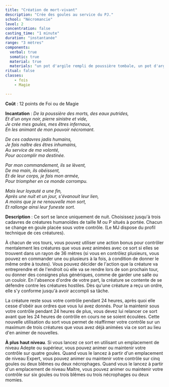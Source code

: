 ```yaml
---
title: "Création de mort-vivant"
description: "Crée des goules au service du PJ."
school: "Nécromancie"
level: 2
concentration: false
casting_time: "1 minute"
duration: "instantanée"
range: "3 mètres"
components:
  verbal: true
  somatic: true
  material: true
  materials: "un pot d'argile rempli de poussière tombale, un pot d'argile rempli d'eau saumâtre et un onyx noir d'une valeur de 150 po par cadavre"
ritual: false
classes:
    - fois
    - Magie

---
```

**Coût** : 12 points de Foi ou de Magie  

**Incantation** : *De la poussière des morts, des eaux putrides,*    
*Et d'un onyx noir, pierre sinistre et vide,*    
*Je crée mes goules, mes êtres infernaux,*   
*En les animant de mon pouvoir nécromant.*    

*De ces cadavres jadis humains,*   
*Je fais naître des êtres inhumains,*   
*Au service de ma volonté,*   
*Pour accomplir ma destinée.*   

*Par mon commandement, ils se lèvent,*   
*De ma main, ils obéissent,*   
*Et de leur corps, je fais mon armée,*   
*Pour triompher en ce monde corrompu.*    

*Mais leur loyauté a une fin,*   
*Après une nuit et un jour, s'évanouit leur lien,*   
*A moins que je ne renouvelle mon sort,*   
*Et rallonge ainsi leur funeste sort.*     

**Description** : Ce sort se lance uniquement de nuit. Choisissez jusqu'à trois cadavres de créatures humanoïdes de taille M ou P situés à portée. Chacun se change en goule placée sous votre contrôle. (Le MJ dispose du profil technique de ces créatures).

À chacun de vos tours, vous pouvez utiliser une action bonus pour contrôler mentalement les créatures que vous avez animées avec ce sort si elles se trouvent dans un rayon de 36 mètres (si vous en contrôlez plusieurs, vous pouvez en commander une ou plusieurs à la fois, à condition de donner le même ordre à toutes). Vous pouvez décider de l'action que la créature va entreprendre et de l'endroit où elle va se rendre lors de son prochain tour, ou donner des consignes plus génériques, comme de garder une salle ou un couloir. En l'absence d'ordre de votre part, la créature se contente de se défendre contre les créatures hostiles. Dès qu'une créature a reçu un ordre, elle s'y conforme jusqu'à avoir accompli sa tâche.

La créature reste sous votre contrôle pendant 24 heures, après quoi elle cesse d'obéir aux ordres que vous lui avez donnés. Pour la maintenir sous votre contrôle pendant 24 heures de plus, vous devez lui relancer ce sort avant que les 24 heures de contrôle en cours ne se soient écoulées. Cette nouvelle utilisation du sort vous permet de réaffirmer votre contrôle sur un maximum de trois créatures que vous avez déjà animées via ce sort au lieu d'en animer de nouvelles.

**À plus haut niveau**. Si vous lancez ce sort en utilisant un emplacement de niveau Adepte ou supérieur, vous pouvez animer ou maintenir votre contrôle sur quatre goules. Quand vous le lancez à partir d'un emplacement de niveau Expert, vous pouvez animer ou maintenir votre contrôle sur cinq goules ou deux blêmes ou deux nécrophages. Quand vous le lancez à partir d'un emplacement de niveau Maître, vous pouvez animer ou maintenir votre contrôle sur six goules ou trois blêmes ou trois nécrophages ou deux momies.
